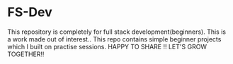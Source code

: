 # FS-Dev
This repository is completely for full stack development(beginners). This is a work made out of  interest..
This repo contains simple beginner projects which I built on practise sessions.
HAPPY TO SHARE !!
LET'S GROW TOGETHER!!
